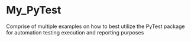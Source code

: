 # My_PyTest
Comprise of multiple examples on how to best utilize the PyTest package for automation testing execution and reporting purposes
